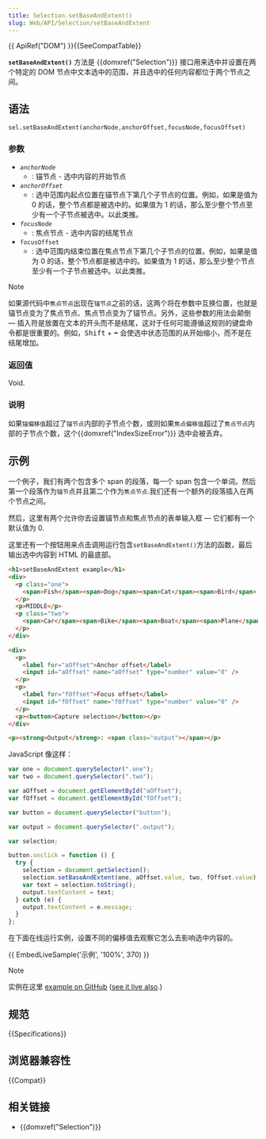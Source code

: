 ```yaml
---
title: Selection.setBaseAndExtent()
slug: Web/API/Selection/setBaseAndExtent
---
```


{{ ApiRef("DOM") }}{{SeeCompatTable}}

**`setBaseAndExtent()`** 方法是 {{domxref("Selection")}} 接口用来选中并设置在两个特定的 DOM 节点中文本选中的范围，并且选中的任何内容都位于两个节点之间。

## 语法

```
sel.setBaseAndExtent(anchorNode,anchorOffset,focusNode,focusOffset)
```

### 参数

- _`anchorNode`_
  - : 锚节点 - 选中内容的开始节点
- _`anchorOffset`_
  - : 选中范围内起点位置在锚节点下第几个子节点的位置。例如，如果是值为 0 的话，整个节点都是被选中的。如果值为 1 的话，那么至少整个节点至少有一个子节点被选中。以此类推。
- _`focusNode`_
  - : 焦点节点 - 选中内容的结尾节点
- `focusOffset`
  - : 选中范围内结束位置在焦点节点下第几个子节点的位置。例如，如果是值为 0 的话，整个节点都是被选中的。如果值为 1 的话，那么至少整个节点至少有一个子节点被选中。以此类推。

> [!NOTE]
> 如果源代码中`焦点节点`出现在`锚节点`之前的话，这两个将在参数中互换位置，也就是锚节点变为了焦点节点、焦点节点变为了锚节点。另外，这些参数的用法会颠倒 — 插入符是放置在文本的开头而不是结尾，这对于任何可能遵循这规则的键盘命令都是很重要的。例如，<kbd>Shift</kbd> + <kbd>➡︎</kbd> 会使选中状态范围的从开始缩小，而不是在结尾增加。

### 返回值

Void.

### 说明

如果`锚偏移值`超过了`锚节点`内部的子节点个数，或则如果`焦点偏移值`超过了`焦点节点`内部的子节点个数，这个{{domxref("IndexSizeError")}} 选中会被丢弃。

## 示例

一个例子，我们有两个包含多个 span 的段落，每一个 span 包含一个单词。然后第一个段落作为`锚节`点并且第二个作为`焦点节点`.我们还有一个额外的段落插入在两个节点之间。

然后，这里有两个允许你去设置锚节点和焦点节点的表单输入框 — 它们都有一个默认值为 0.

这里还有一个按钮用来点击调用运行包含`setBaseAndExtent()`方法的函数，最后输出选中内容到 HTML 的最底部。

```html
<h1>setBaseAndExtent example</h1>
<div>
  <p class="one">
    <span>Fish</span><span>Dog</span><span>Cat</span><span>Bird</span>
  </p>
  <p>MIDDLE</p>
  <p class="two">
    <span>Car</span><span>Bike</span><span>Boat</span><span>Plane</span>
  </p>
</div>

<div>
  <p>
    <label for="aOffset">Anchor offset</label>
    <input id="aOffset" name="aOffset" type="number" value="0" />
  </p>
  <p>
    <label for="fOffset">Focus offset</label>
    <input id="fOffset" name="fOffset" type="number" value="0" />
  </p>
  <p><button>Capture selection</button></p>
</div>

<p><strong>Output</strong>: <span class="output"></span></p>
```

JavaScript 像这样：

```js
var one = document.querySelector(".one");
var two = document.querySelector(".two");

var aOffset = document.getElementById("aOffset");
var fOffset = document.getElementById("fOffset");

var button = document.querySelector("button");

var output = document.querySelector(".output");

var selection;

button.onclick = function () {
  try {
    selection = document.getSelection();
    selection.setBaseAndExtent(one, aOffset.value, two, fOffset.value);
    var text = selection.toString();
    output.textContent = text;
  } catch (e) {
    output.textContent = e.message;
  }
};
```

在下面在线运行实例，设置不同的偏移值去观察它怎么去影响选中内容的。

{{ EmbedLiveSample('示例', '100%', 370) }}

> [!NOTE]
> 实例在这里 [example on GitHub](https://github.com/chrisdavidmills/selection-api-examples/blob/master/setBaseAndExtent.html) ([see it live also](https://chrisdavidmills.github.io/selection-api-examples/setBaseAndExtent.html).)

## 规范

{{Specifications}}

## 浏览器兼容性

{{Compat}}

## 相关链接

- {{domxref("Selection")}}
